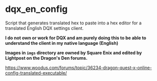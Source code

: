 # dqx_en_config

Script that generates translated hex to paste into a hex editor for a translated English DQX settings client.

**I do not own or work for DQX and am purely doing this to be able to understand the client in my native language (English)**

**Images in `imgs` directory are owned by Square Enix and edited by Lightpost on the Dragon's Den forums.**

https://www.woodus.com/forums/topic/36234-dragon-quest-x-online-config-translated-executable/